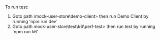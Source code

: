 To run test:
1. Goto path  \mock-user-store\demo-client> then run Demo Client by running  'npm run dev' 
2. Goto path mock-user-store\test\k6\perf-test> then run test by running 'npm run k6'